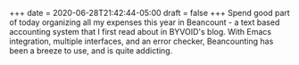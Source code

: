 +++
date = 2020-06-28T21:42:44-05:00
draft = false
+++
Spend good part of today organizing all my expenses this year in Beancount - a text based accounting system that I first read about in BYVOID's blog. With Emacs integration, multiple interfaces, and an error checker, Beancounting has been a breeze to use, and is quite addicting.